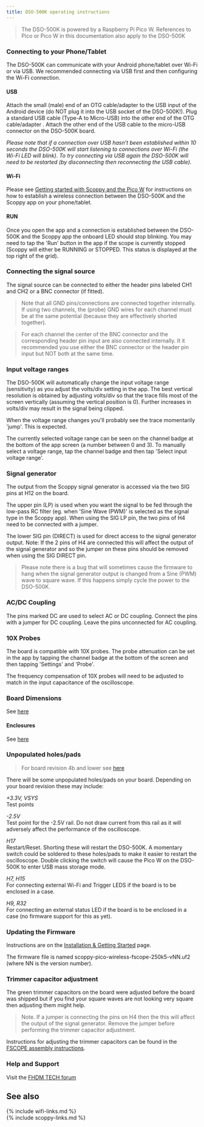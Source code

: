 ```yaml
---
title: DSO-500K operating instructions
---
```


> The DSO-500K is powered by a Raspberry Pi Pico W. References to Pico or Pico W in this documentation also apply to the DSO-500K

### Connecting to your Phone/Tablet

The DSO-500K can communicate with your Android phone/tablet over Wi-Fi or via USB. We recommended connecting via USB first and then configuring the Wi-Fi connection.

#### USB
Attach the small (male) end of an OTG cable/adapter to the USB input of the Android device (do NOT plug it into the USB socket of the DSO-500K!). 
Plug a standard USB cable (Type-A to Micro-USB) into the other end of the OTG cable/adapter . Attach the other end of the USB cable to the micro-USB connector on the DSO-500K board.

_Please note that if a connection over USB hasn’t been established within 10 seconds the DSO-500K will start listening to connections over Wi-Fi (the Wi-Fi LED will blink). To try connecting via USB again the DSO-500K will need to be restarted (by disconnecting then reconnecting the USB cable)._

#### Wi-Fi
Please see [Getting started with Scoppy and the Pico W](./wiki/Getting-started-with-the-Pico-W) for instructions on how to establish a wireless connection between the DSO-500K and the Scoppy app on your phone/tablet.

#### RUN

Once you open the app and a connection is established between the DSO-500K and the Scoppy app the onboard LED should stop blinking. You may need to tap the 'Run' button in the app if the scope is currently stopped (Scoppy will either be RUNNING or STOPPED. This status is displayed at the top right of the grid).

### Connecting the signal source

The signal source can be connected to either the header pins labeled CH1 and CH2 or a BNC connector (if fitted).

> Note that all GND pins/connections are connected together internally. If using two channels, the (probe) GND wires for each channel must be at the same potential (because they are effectively shorted together). 

> For each channel the center of the BNC connector and the corresponding header pin input are also connected internally. It it recommended you use either the BNC connector or the header pin input but NOT both at the same time.

### Input voltage ranges

The DSO-500K will automatically change the input voltage range (sensitivity) as you adjust the volts/div setting in the app. The best vertical resolution is
obtained by adjusting volts/div so that the trace fills most of the screen vertically (assuming the vertical position is 0). Further increases in volts/div
may result in the signal being clipped.
    
When the voltage range changes you'll probably see the trace momentarily 'jump'. This is expected.   
   
The currently selected voltage range can be seen on the channel badge at the bottom of the app screen (a number between 0 and 3). To manually select a voltage range, tap the channel badge and then tap 'Select input voltage range'.   
   
### Signal generator

The output from the Scoppy signal generator is accessed via the two SIG pins at H12 on the board.
   
The upper pin (LP) is used when you want the signal to be fed through the low-pass RC filter (eg. when 'Sine Wave (PWM)' is selected as the signal type in the Scoppy app). When using the SIG LP pin, the two pins of H4 need to be connected with a jumper.

The lower SIG pin (DIRECT) is used for direct access to the signal generator output. Note: If the 2 pins of H4 are connected this will affect the output of the signal generator and so the jumper on these pins should be removed when using the SIG DIRECT pin.

> Please note there is a bug that will sometimes cause the firmware to hang when the signal generator output is changed from a Sine (PWM) wave to square wave. If this happens simply cycle the power to the DSO-500K.

### AC/DC Coupling

The pins marked DC are used to select AC or DC coupling. Connect the pins with a jumper for DC coupling. Leave the pins unconnected for AC coupling.

### 10X Probes

The board is compatible with 10X probes. The probe attenuation can be set in the app by tapping the channel badge at the bottom of the screen
and then tapping 'Settings' and 'Probe'.
   
The frequency compensation of 10X probes will need to be adjusted to match in the input capacitance of the oscilloscope.

### Board Dimensions
See [here](/wiki/fscope-dso-500k-dimensions)

#### Enclosures
See [here](/wiki/fscope-dso-500k-enclosures)

### Unpopulated holes/pads

> For board revision 4b and lower see [here](https://oscilloscope.fhdm.xyz/wiki/fscope-dso-500k-v2-usage)

There will be some unpopulated holes/pads on your board. Depending on your board revision these may include:

_+3.3V, VSYS_
<br>
Test points

_-2.5V_
<br>
Test point for the -2.5V rail. Do not draw current from this rail as it will adversely affect the performance
of the oscilloscope.

_H17_
<br>
Restart/Reset. Shorting these will restart the DSO-500K. A momentary switch could be soldered to these holes/pads to make it easier to restart the oscilloscope. Double clicking the switch will cause the Pico W on the DSO-500K to enter USB mass storage mode.

_H7, H15_ 
<br>
For connecting external Wi-Fi and Trigger LEDS if the board is to be enclosed in a case.

_H9, R32_ 
<br>
For connecting an external status LED if the board is to be enclosed in a case (no firmware support for this as yet).

### Updating the Firmware

Instructions are on the [Installation & Getting Started](./wiki/Installation-&-Getting-Started) page.

The firmware file is named scoppy-pico-wireless-fscope-250k5-vNN.uf2 (where NN is the version number).

### Trimmer capacitor adjustment

The green trimmer capacitors on the board were adjusted before the board was shipped but if you find your square waves are not looking very square then adjusting them
might help. 

> Note. If a jumper is connecting the pins on H4 then the this will affect the output of the signal generator. Remove the jumper before performing the trimmer capacitor adjustment.

Instructions for adjusting the trimmer capacitors can be found in the [FSCOPE assembly instructions](wiki/fscope-500k).

### Help and Support
Visit the [FHDM TECH forum](https://fhdm.boards.net/)

## See also
{% include wifi-links.md %}
<br>
{% include scoppy-links.md %}
